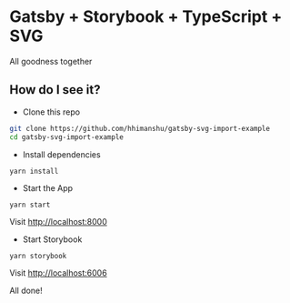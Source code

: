 # Gatsby + Storybook + TypeScript + SVG

All goodness together

## How do I see it?
- Clone this repo
```sh
git clone https://github.com/hhimanshu/gatsby-svg-import-example
cd gatsby-svg-import-example
``` 
- Install dependencies
```sh
yarn install
```
- Start the App
```shell
yarn start
```
Visit [http://localhost:8000](http://localhost:8000)

- Start Storybook
```shell
yarn storybook
```
Visit [http://localhost:6006](http://localhost:6006)

All done! 